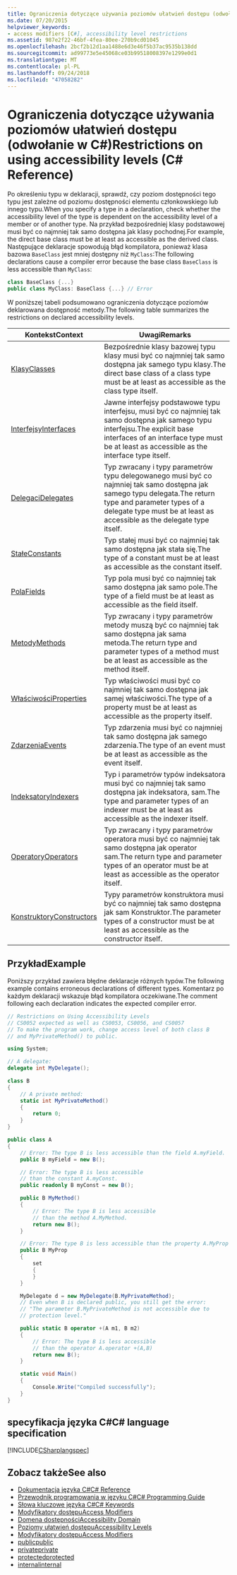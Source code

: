```yaml
---
title: Ograniczenia dotyczące używania poziomów ułatwień dostępu (odwołanie w C#)
ms.date: 07/20/2015
helpviewer_keywords:
- access modifiers [C#], accessibility level restrictions
ms.assetid: 987e2f22-46bf-4fea-80ee-270b9cd01045
ms.openlocfilehash: 2bcf2b12d1aa1488e6d3e46f5b37ac9535b138dd
ms.sourcegitcommit: ad99773e5e45068ce03b99518008397e1299e0d1
ms.translationtype: MT
ms.contentlocale: pl-PL
ms.lasthandoff: 09/24/2018
ms.locfileid: "47058282"
---
```

# <a name="restrictions-on-using-accessibility-levels-c-reference"></a><span data-ttu-id="792a9-102">Ograniczenia dotyczące używania poziomów ułatwień dostępu (odwołanie w C#)</span><span class="sxs-lookup"><span data-stu-id="792a9-102">Restrictions on using accessibility levels (C# Reference)</span></span>

<span data-ttu-id="792a9-103">Po określeniu typu w deklaracji, sprawdź, czy poziom dostępności tego typu jest zależne od poziomu dostępności elementu członkowskiego lub innego typu.</span><span class="sxs-lookup"><span data-stu-id="792a9-103">When you specify a type in a declaration, check whether the accessibility level of the type is dependent on the accessibility level of a member or of another type.</span></span> <span data-ttu-id="792a9-104">Na przykład bezpośredniej klasy podstawowej musi być co najmniej tak samo dostępna jak klasy pochodnej.</span><span class="sxs-lookup"><span data-stu-id="792a9-104">For example, the direct base class must be at least as accessible as the derived class.</span></span> <span data-ttu-id="792a9-105">Następujące deklaracje spowodują błąd kompilatora, ponieważ klasa bazowa `BaseClass` jest mniej dostępny niż `MyClass`:</span><span class="sxs-lookup"><span data-stu-id="792a9-105">The following declarations cause a compiler error because the base class `BaseClass` is less accessible than `MyClass`:</span></span>

```csharp
class BaseClass {...}
public class MyClass: BaseClass {...} // Error
```

<span data-ttu-id="792a9-106">W poniższej tabeli podsumowano ograniczenia dotyczące poziomów deklarowana dostępność metody.</span><span class="sxs-lookup"><span data-stu-id="792a9-106">The following table summarizes the restrictions on declared accessibility levels.</span></span>

|<span data-ttu-id="792a9-107">Kontekst</span><span class="sxs-lookup"><span data-stu-id="792a9-107">Context</span></span>|<span data-ttu-id="792a9-108">Uwagi</span><span class="sxs-lookup"><span data-stu-id="792a9-108">Remarks</span></span>|
|-------------|-------------|
|[<span data-ttu-id="792a9-109">Klasy</span><span class="sxs-lookup"><span data-stu-id="792a9-109">Classes</span></span>](../../programming-guide/classes-and-structs/classes.md)|<span data-ttu-id="792a9-110">Bezpośrednie klasy bazowej typu klasy musi być co najmniej tak samo dostępna jak samego typu klasy.</span><span class="sxs-lookup"><span data-stu-id="792a9-110">The direct base class of a class type must be at least as accessible as the class type itself.</span></span>|
|[<span data-ttu-id="792a9-111">Interfejsy</span><span class="sxs-lookup"><span data-stu-id="792a9-111">Interfaces</span></span>](../../programming-guide/interfaces/index.md)|<span data-ttu-id="792a9-112">Jawne interfejsy podstawowe typu interfejsu, musi być co najmniej tak samo dostępna jak samego typu interfejsu.</span><span class="sxs-lookup"><span data-stu-id="792a9-112">The explicit base interfaces of an interface type must be at least as accessible as the interface type itself.</span></span>|
|[<span data-ttu-id="792a9-113">Delegaci</span><span class="sxs-lookup"><span data-stu-id="792a9-113">Delegates</span></span>](../../programming-guide/delegates/index.md)|<span data-ttu-id="792a9-114">Typ zwracany i typy parametrów typu delegowanego musi być co najmniej tak samo dostępna jak samego typu delegata.</span><span class="sxs-lookup"><span data-stu-id="792a9-114">The return type and parameter types of a delegate type must be at least as accessible as the delegate type itself.</span></span>|
|[<span data-ttu-id="792a9-115">Stałe</span><span class="sxs-lookup"><span data-stu-id="792a9-115">Constants</span></span>](../../programming-guide/classes-and-structs/constants.md)|<span data-ttu-id="792a9-116">Typ stałej musi być co najmniej tak samo dostępna jak stała się.</span><span class="sxs-lookup"><span data-stu-id="792a9-116">The type of a constant must be at least as accessible as the constant itself.</span></span>|
|[<span data-ttu-id="792a9-117">Pola</span><span class="sxs-lookup"><span data-stu-id="792a9-117">Fields</span></span>](../../programming-guide/classes-and-structs/fields.md)|<span data-ttu-id="792a9-118">Typ pola musi być co najmniej tak samo dostępna jak samo pole.</span><span class="sxs-lookup"><span data-stu-id="792a9-118">The type of a field must be at least as accessible as the field itself.</span></span>|
|[<span data-ttu-id="792a9-119">Metody</span><span class="sxs-lookup"><span data-stu-id="792a9-119">Methods</span></span>](../../programming-guide/classes-and-structs/methods.md)|<span data-ttu-id="792a9-120">Typ zwracany i typy parametrów metody muszą być co najmniej tak samo dostępna jak sama metoda.</span><span class="sxs-lookup"><span data-stu-id="792a9-120">The return type and parameter types of a method must be at least as accessible as the method itself.</span></span>|
|[<span data-ttu-id="792a9-121">Właściwości</span><span class="sxs-lookup"><span data-stu-id="792a9-121">Properties</span></span>](../../programming-guide/classes-and-structs/properties.md)|<span data-ttu-id="792a9-122">Typ właściwości musi być co najmniej tak samo dostępna jak samej właściwości.</span><span class="sxs-lookup"><span data-stu-id="792a9-122">The type of a property must be at least as accessible as the property itself.</span></span>|
|[<span data-ttu-id="792a9-123">Zdarzenia</span><span class="sxs-lookup"><span data-stu-id="792a9-123">Events</span></span>](../../programming-guide/events/index.md)|<span data-ttu-id="792a9-124">Typ zdarzenia musi być co najmniej tak samo dostępna jak samego zdarzenia.</span><span class="sxs-lookup"><span data-stu-id="792a9-124">The type of an event must be at least as accessible as the event itself.</span></span>|
|[<span data-ttu-id="792a9-125">Indeksatory</span><span class="sxs-lookup"><span data-stu-id="792a9-125">Indexers</span></span>](../../programming-guide/indexers/index.md)|<span data-ttu-id="792a9-126">Typ i parametrów typów indeksatora musi być co najmniej tak samo dostępna jak indeksatora, sam.</span><span class="sxs-lookup"><span data-stu-id="792a9-126">The type and parameter types of an indexer must be at least as accessible as the indexer itself.</span></span>|
|[<span data-ttu-id="792a9-127">Operatory</span><span class="sxs-lookup"><span data-stu-id="792a9-127">Operators</span></span>](../../programming-guide/statements-expressions-operators/operators.md)|<span data-ttu-id="792a9-128">Typ zwracany i typy parametrów operatora musi być co najmniej tak samo dostępna jak operator sam.</span><span class="sxs-lookup"><span data-stu-id="792a9-128">The return type and parameter types of an operator must be at least as accessible as the operator itself.</span></span>|
|[<span data-ttu-id="792a9-129">Konstruktory</span><span class="sxs-lookup"><span data-stu-id="792a9-129">Constructors</span></span>](../../programming-guide/classes-and-structs/constructors.md)|<span data-ttu-id="792a9-130">Typy parametrów konstruktora musi być co najmniej tak samo dostępna jak sam Konstruktor.</span><span class="sxs-lookup"><span data-stu-id="792a9-130">The parameter types of a constructor must be at least as accessible as the constructor itself.</span></span>|

## <a name="example"></a><span data-ttu-id="792a9-131">Przykład</span><span class="sxs-lookup"><span data-stu-id="792a9-131">Example</span></span>

<span data-ttu-id="792a9-132">Poniższy przykład zawiera błędne deklaracje różnych typów.</span><span class="sxs-lookup"><span data-stu-id="792a9-132">The following example contains erroneous declarations of different types.</span></span> <span data-ttu-id="792a9-133">Komentarz po każdym deklaracji wskazuje błąd kompilatora oczekiwane.</span><span class="sxs-lookup"><span data-stu-id="792a9-133">The comment following each declaration indicates the expected compiler error.</span></span>

```csharp
// Restrictions on Using Accessibility Levels
// CS0052 expected as well as CS0053, CS0056, and CS0057
// To make the program work, change access level of both class B
// and MyPrivateMethod() to public.

using System;

// A delegate:
delegate int MyDelegate();

class B
{
    // A private method:
    static int MyPrivateMethod()
    {
        return 0;
    }
}

public class A
{
    // Error: The type B is less accessible than the field A.myField.
    public B myField = new B();

    // Error: The type B is less accessible
    // than the constant A.myConst.
    public readonly B myConst = new B();

    public B MyMethod()
    {
        // Error: The type B is less accessible 
        // than the method A.MyMethod.
        return new B();
    }

    // Error: The type B is less accessible than the property A.MyProp
    public B MyProp
    {
        set
        {
        }
    }

    MyDelegate d = new MyDelegate(B.MyPrivateMethod);
    // Even when B is declared public, you still get the error: 
    // "The parameter B.MyPrivateMethod is not accessible due to 
    // protection level."

    public static B operator +(A m1, B m2)
    {
        // Error: The type B is less accessible
        // than the operator A.operator +(A,B)
        return new B();
    }

    static void Main()
    {
        Console.Write("Compiled successfully");
    }
}
```

## <a name="c-language-specification"></a><span data-ttu-id="792a9-134">specyfikacja języka C#</span><span class="sxs-lookup"><span data-stu-id="792a9-134">C# language specification</span></span>

[!INCLUDE[CSharplangspec](~/includes/csharplangspec-md.md)]

## <a name="see-also"></a><span data-ttu-id="792a9-135">Zobacz także</span><span class="sxs-lookup"><span data-stu-id="792a9-135">See also</span></span>

- [<span data-ttu-id="792a9-136">Dokumentacja języka C#</span><span class="sxs-lookup"><span data-stu-id="792a9-136">C# Reference</span></span>](../../language-reference/index.md)
- [<span data-ttu-id="792a9-137">Przewodnik programowania w języku C#</span><span class="sxs-lookup"><span data-stu-id="792a9-137">C# Programming Guide</span></span>](../../programming-guide/index.md)
- [<span data-ttu-id="792a9-138">Słowa kluczowe języka C#</span><span class="sxs-lookup"><span data-stu-id="792a9-138">C# Keywords</span></span>](../../language-reference/keywords/index.md)
- [<span data-ttu-id="792a9-139">Modyfikatory dostępu</span><span class="sxs-lookup"><span data-stu-id="792a9-139">Access Modifiers</span></span>](../../language-reference/keywords/access-modifiers.md)
- [<span data-ttu-id="792a9-140">Domena dostępności</span><span class="sxs-lookup"><span data-stu-id="792a9-140">Accessibility Domain</span></span>](../../language-reference/keywords/accessibility-domain.md)
- [<span data-ttu-id="792a9-141">Poziomy ułatwień dostępu</span><span class="sxs-lookup"><span data-stu-id="792a9-141">Accessibility Levels</span></span>](../../language-reference/keywords/accessibility-levels.md)
- [<span data-ttu-id="792a9-142">Modyfikatory dostępu</span><span class="sxs-lookup"><span data-stu-id="792a9-142">Access Modifiers</span></span>](../../programming-guide/classes-and-structs/access-modifiers.md)
- [<span data-ttu-id="792a9-143">public</span><span class="sxs-lookup"><span data-stu-id="792a9-143">public</span></span>](../../language-reference/keywords/public.md)
- [<span data-ttu-id="792a9-144">private</span><span class="sxs-lookup"><span data-stu-id="792a9-144">private</span></span>](../../language-reference/keywords/private.md)
- [<span data-ttu-id="792a9-145">protected</span><span class="sxs-lookup"><span data-stu-id="792a9-145">protected</span></span>](../../language-reference/keywords/protected.md)
- [<span data-ttu-id="792a9-146">internal</span><span class="sxs-lookup"><span data-stu-id="792a9-146">internal</span></span>](../../language-reference/keywords/internal.md)